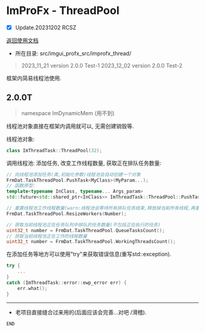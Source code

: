 # ImProFx - ThreadPool
- [x] Update.20231202 RCSZ

[返回使用文档](improfx_usage.md)
- 所在目录: src/imgui_profx_src/improfx_thread/

> 2023_11_21 version 2.0.0 Test-1
> 2023_12_02 version 2.0.0 Test-2

框架内简易线程池使用.

## 2.0.0T
> namespace ImDynamicMem (用不到)

线程池对象直接在框架内调用就可以, 无需创建销毁等.

线程池对象:
```cpp
class ImThreadTask::ThreadPool(32);
```

调用线程池: 添加任务, 改变工作线程数量, 获取正在排队任务数量:
```cpp
// 向线程池添加任务(类,初始化参数)线程池会自动创建一个对象
FrmDat.TaskThreadPool.PushTask<MyClass>(MyParam...);
// 函数原型:
template<typename InClass, typename... Args_param>
std::future<std::shared_ptr<InClass>> ImThreadTask::ThreadPool::PushTask(Args_param... Args);

// 重置线程池工作线程数量(warn:线程池会等待所有排队任务结束,释放掉当前所有线程,再重新创建指定数量线程)
FrmDat.TaskThreadPool.ResizeWorkers(Number);

// 获取当前线程池正在任务队列中排队的任务数量(不包括正在执行的任务)
uint32_t number = FrmDat.TaskThreadPool.QueueTasksCount();
// 获取当前线程池正在工作的线程数量
uint32_t number = FrmDat.TaskThreadPool.WorkingThreadsCount();
```

在添加任务等地方可以使用"try"来获取错误信息(重写std::exception).
```cpp
try {
    ...
}
catch (ImThreadTask::error::ewp_error err) {
    err.what();
}
```

---

- 老项目直接缝合过来用的(后面应该会完善...对吧 /滑稽).

```END```